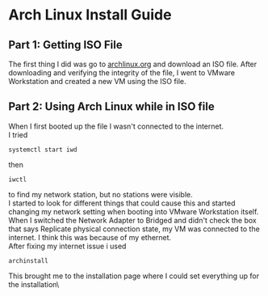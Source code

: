 # Arch Linux Install Guide
## Part 1: Getting ISO File
The first thing I did was go to [archlinux.org](https://archlinux.org/download/) and download an ISO file.
After downloading and verifying the integrity of the file, I went to VMware Workstation and created a new VM using the ISO file.
## Part 2: Using Arch Linux while in ISO file
When I first booted up the file I wasn't connected to the internet.\
I tried 
```
systemctl start iwd
```

then
```
iwctl
```
to find my network station, but no stations were visible.\
I started to look for different things that could cause this and started changing my network setting when booting into VMware Workstation itself. When I switched the Network Adapter to Bridged and didn't check the box that says Replicate physical connection state, my VM was connected to the internet. I think this was because of my ethernet.\
After fixing my internet issue i used
```
archinstall
```
This brought me to the installation page where I could set everything up for the installation\

